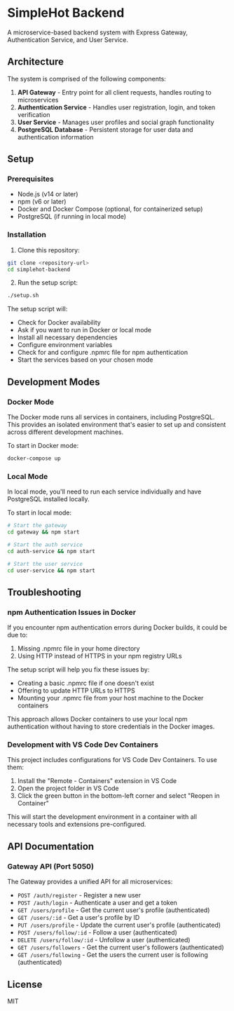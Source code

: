 # SimpleHot Backend

A microservice-based backend system with Express Gateway, Authentication Service, and User Service.

## Architecture

The system is comprised of the following components:

1. **API Gateway** - Entry point for all client requests, handles routing to microservices
2. **Authentication Service** - Handles user registration, login, and token verification
3. **User Service** - Manages user profiles and social graph functionality
4. **PostgreSQL Database** - Persistent storage for user data and authentication information

## Setup

### Prerequisites

- Node.js (v14 or later)
- npm (v6 or later)
- Docker and Docker Compose (optional, for containerized setup)
- PostgreSQL (if running in local mode)

### Installation

1. Clone this repository:

```bash
git clone <repository-url>
cd simplehot-backend
```

2. Run the setup script:

```bash
./setup.sh
```

The setup script will:
- Check for Docker availability
- Ask if you want to run in Docker or local mode
- Install all necessary dependencies
- Configure environment variables
- Check for and configure .npmrc file for npm authentication
- Start the services based on your chosen mode

## Development Modes

### Docker Mode

The Docker mode runs all services in containers, including PostgreSQL. This provides an isolated environment that's easier to set up and consistent across different development machines.

To start in Docker mode:

```bash
docker-compose up
```

### Local Mode

In local mode, you'll need to run each service individually and have PostgreSQL installed locally.

To start in local mode:

```bash
# Start the gateway
cd gateway && npm start

# Start the auth service
cd auth-service && npm start

# Start the user service
cd user-service && npm start
```

## Troubleshooting

### npm Authentication Issues in Docker

If you encounter npm authentication errors during Docker builds, it could be due to:

1. Missing .npmrc file in your home directory
2. Using HTTP instead of HTTPS in your npm registry URLs

The setup script will help you fix these issues by:
- Creating a basic .npmrc file if one doesn't exist
- Offering to update HTTP URLs to HTTPS
- Mounting your .npmrc file from your host machine to the Docker containers

This approach allows Docker containers to use your local npm authentication without having to store credentials in the Docker images.

### Development with VS Code Dev Containers

This project includes configurations for VS Code Dev Containers. To use them:

1. Install the "Remote - Containers" extension in VS Code
2. Open the project folder in VS Code
3. Click the green button in the bottom-left corner and select "Reopen in Container"

This will start the development environment in a container with all necessary tools and extensions pre-configured.

## API Documentation

### Gateway API (Port 5050)

The Gateway provides a unified API for all microservices:

- `POST /auth/register` - Register a new user
- `POST /auth/login` - Authenticate a user and get a token
- `GET /users/profile` - Get the current user's profile (authenticated)
- `GET /users/:id` - Get a user's profile by ID
- `PUT /users/profile` - Update the current user's profile (authenticated)
- `POST /users/follow/:id` - Follow a user (authenticated)
- `DELETE /users/follow/:id` - Unfollow a user (authenticated)
- `GET /users/followers` - Get the current user's followers (authenticated)
- `GET /users/following` - Get the users the current user is following (authenticated)

## License

MIT 